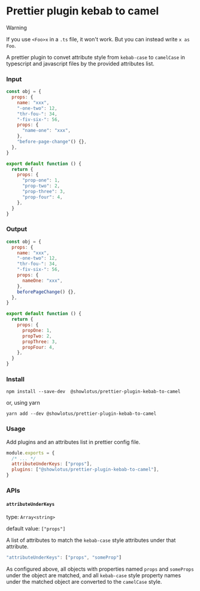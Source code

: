 # Prettier plugin kebab to camel

> [!WARNING]
> If you use `<Foo>x` in a `.ts` file, it won't work. But you can instead write `x as Foo`.

A prettier plugin to convet attribute style from `kebab-case` to `camelCase` in typescript and javascript files by the provided attributes list.

### Input

```js
const obj = {
  props: {
    name: "xxx",
    "-one-two": 12,
    "thr-fou-": 34,
    "-fiv-six-": 56,
    props: {
      "name-one": "xxx",
    },
    "before-page-change"() {},
  },
}

export default function () {
  return {
    props: {
      "prop-one": 1,
      "prop-two": 2,
      "prop-three": 3,
      "prop-four": 4,
    },
  }
}
```

### Output

```js
const obj = {
  props: {
    name: "xxx",
    "-one-two": 12,
    "thr-fou-": 34,
    "-fiv-six-": 56,
    props: {
      nameOne: "xxx",
    },
    beforePageChange() {},
  },
}

export default function () {
  return {
    props: {
      propOne: 1,
      propTwo: 2,
      propThree: 3,
      propFour: 4,
    },
  }
}
```

### Install

```shell
npm install --save-dev  @showlotus/prettier-plugin-kebab-to-camel
```

or, using yarn

```shell
yarn add --dev @showlotus/prettier-plugin-kebab-to-camel
```

### Usage

Add plugins and an attributes list in prettier config file.

```js
module.exports = {
  /* ... */
  attributeUnderKeys: ["props"],
  plugins: ["@showlotus/prettier-plugin-kebab-to-camel"],
}
```

### APIs

#### `attributeUnderKeys`

type: `Array<string>`

default value: `["props"]`

A list of attributes to match the `kebab-case` style attributes under that attribute.

```js
"attributeUnderKeys": ["props", "someProp"]
```

As configured above, all objects with properties named `props` and `someProps` under the object are matched, and all `kebab-case` style property names under the matched object are converted to the `camelCase` style.
